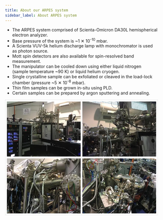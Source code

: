 ```yaml
---
title: About our ARPES system
sidebar_label: About ARPES system
---
```


- The ARPES system comprised of Scienta-Omicron DA30L hemispherical electron
analyzer.
- Base pressure of the system is ~1&nbsp;✕&nbsp;10<sup>-10</sup> mbar.
- A Scienta VUV-5k helium discharge lamp with monochromator is used as photon
source.
- Mott spin detectors are also available for spin-resolved band measurement.
- The manipulator can be cooled down using either liquid nitrogen (sample
temperature ~90&nbsp;K) or liquid helium cryogen.
- Single crystalline sample can be exfoliated or cleaved in the load-lock
chamber (pressure ~5&nbsp;✕&nbsp;10<sup>-8</sup> mbar).
- Thin film samples can be grown in-situ using PLD.
- Certain samples can be prepared by argon sputtering and annealing.

![SSLS ARPES system](../static/img/ARPES-station.webp)
